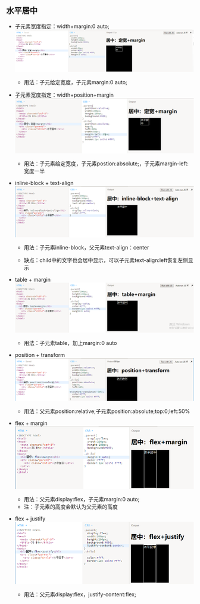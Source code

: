 ## 水平居中

* 子元素宽度指定：width+margin:0 auto;![](/assets/center_width_margin.png)

  * 用法：子元给定宽度，子元素margin:0 auto;

* 子元素宽度指定：width+position+margin![](/assets/center_width_position.png)

  * 用法：子元素给定宽度，子元素postion:absolute;，子元素margin-left:宽度一半

* inline-block + text-align![](/assets/center_inline_block.png)

  * 用法：子元素inline-block，父元素text-align：center

  * 缺点：child中的文字也会居中显示，可以子元素text-align:left恢复左侧显示

* table + margin![](/assets/center_table.png)

  * 用法：子元素table，加上margin:0 auto

* position + transform![](/assets/center_position_transform.png)

  * 用法：父元素position:relative;子元素position:absolute;top:0;left:50%

* flex + margin![](/assets/flex_margin.png)

  * 用法：父元素display:flex，子元素margin:0 auto;
  * 注：子元素的高度会默认为父元素的高度

* flex + justify![](/assets/flex_justify.png)
  * 用法：父元素display:flex，justify-content:flex;



